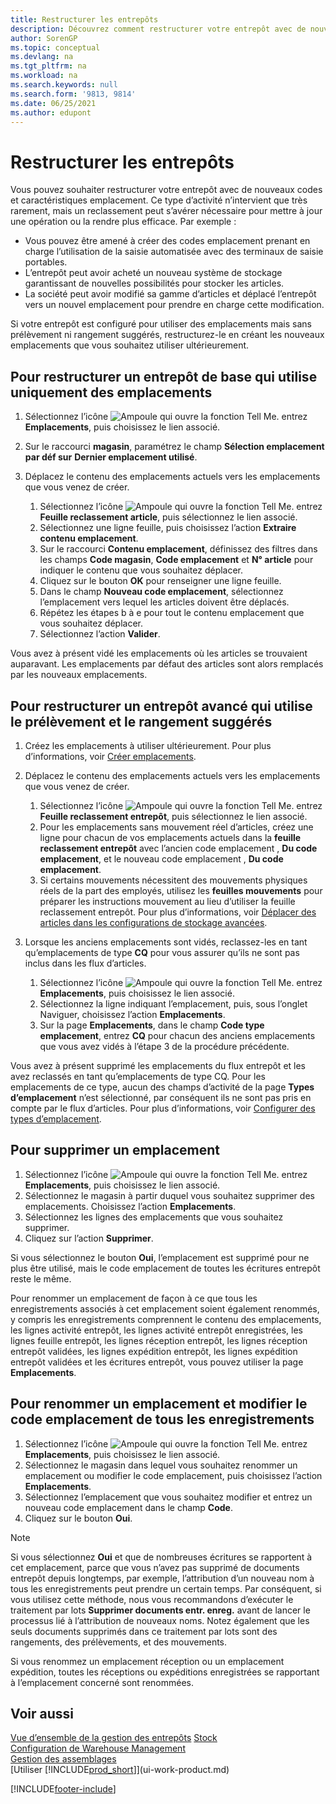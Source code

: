 ```yaml
---
title: Restructurer les entrepôts
description: Découvrez comment restructurer votre entrepôt avec de nouveaux codes d’emplacement et de nouvelles caractéristiques d’emplacement pour atteindre ou maintenir une opération plus efficace.
author: SorenGP
ms.topic: conceptual
ms.devlang: na
ms.tgt_pltfrm: na
ms.workload: na
ms.search.keywords: null
ms.search.form: '9813, 9814'
ms.date: 06/25/2021
ms.author: edupont
---
```

# <a name="restructure-warehouses"></a>Restructurer les entrepôts
Vous pouvez souhaiter restructurer votre entrepôt avec de nouveaux codes et caractéristiques emplacement. Ce type d’activité n’intervient que très rarement, mais un reclassement peut s’avérer nécessaire pour mettre à jour une opération ou la rendre plus efficace. Par exemple :  

- Vous pouvez être amené à créer des codes emplacement prenant en charge l’utilisation de la saisie automatisée avec des terminaux de saisie portables.  
- L’entrepôt peut avoir acheté un nouveau système de stockage garantissant de nouvelles possibilités pour stocker les articles.  
- La société peut avoir modifié sa gamme d’articles et déplacé l’entrepôt vers un nouvel emplacement pour prendre en charge cette modification.  

Si votre entrepôt est configuré pour utiliser des emplacements mais sans prélèvement ni rangement suggérés, restructurez-le en créant les nouveaux emplacements que vous souhaitez utiliser ultérieurement.  

## <a name="to-restructure-a-basic-warehouse-that-uses-bins-only"></a>Pour restructurer un entrepôt de base qui utilise uniquement des emplacements
1.  Sélectionnez l’icône ![Ampoule qui ouvre la fonction Tell Me.](media/ui-search/search_small.png "Dites-moi ce que vous voulez faire") entrez **Emplacements**, puis choisissez le lien associé.  
2.  Sur le raccourci **magasin**, paramétrez le champ **Sélection emplacement par déf sur** **Dernier emplacement utilisé**.  
3.  Déplacez le contenu des emplacements actuels vers les emplacements que vous venez de créer.  

    1.  Sélectionnez l’icône ![Ampoule qui ouvre la fonction Tell Me.](media/ui-search/search_small.png "Dites-moi ce que vous voulez faire") entrez **Feuille reclassement article**, puis sélectionnez le lien associé.  
    2.  Sélectionnez une ligne feuille, puis choisissez l’action **Extraire contenu emplacement**.  
    3.  Sur le raccourci **Contenu emplacement**, définissez des filtres dans les champs **Code magasin**, **Code emplacement** et **N° article** pour indiquer le contenu que vous souhaitez déplacer.  
    4.  Cliquez sur le bouton **OK** pour renseigner une ligne feuille.  
    5.  Dans le champ **Nouveau code emplacement**, sélectionnez l’emplacement vers lequel les articles doivent être déplacés.  
    6.  Répétez les étapes b à e pour tout le contenu emplacement que vous souhaitez déplacer.  
    7.  Sélectionnez l’action **Valider**.  

Vous avez à présent vidé les emplacements où les articles se trouvaient auparavant. Les emplacements par défaut des articles sont alors remplacés par les nouveaux emplacements.  

## <a name="to-restructure-an-advanced-warehouse-that-uses-directed-put-away-and-pick"></a>Pour restructurer un entrepôt avancé qui utilise le prélèvement et le rangement suggérés

1.  Créez les emplacements à utiliser ultérieurement. Pour plus d’informations, voir [Créer emplacements](warehouse-how-to-create-individual-bins.md).  
2.  Déplacez le contenu des emplacements actuels vers les emplacements que vous venez de créer.  

    1.  Sélectionnez l’icône ![Ampoule qui ouvre la fonction Tell Me.](media/ui-search/search_small.png "Dites-moi ce que vous voulez faire") entrez **Feuille reclassement entrepôt**, puis sélectionnez le lien associé.  
    2.  Pour les emplacements sans mouvement réel d’articles, créez une ligne pour chacun de vos emplacements actuels dans la **feuille reclassement entrepôt** avec l’ancien code emplacement , **Du code emplacement**, et le nouveau code emplacement , **Du code emplacement**.  
    3.  Si certains mouvements nécessitent des mouvements physiques réels de la part des employés, utilisez les **feuilles mouvements** pour préparer les instructions mouvement au lieu d’utiliser la feuille reclassement entrepôt. Pour plus d’informations, voir [Déplacer des articles dans les configurations de stockage avancées](warehouse-how-to-move-items-in-advanced-warehousing.md).  

3.  Lorsque les anciens emplacements sont vidés, reclassez-les en tant qu’emplacements de type **CQ** pour vous assurer qu’ils ne sont pas inclus dans les flux d’articles.  

    1.  Sélectionnez l’icône ![Ampoule qui ouvre la fonction Tell Me.](media/ui-search/search_small.png "Dites-moi ce que vous voulez faire") entrez **Emplacements**, puis choisissez le lien associé.  
    2.  Sélectionnez la ligne indiquant l’emplacement, puis, sous l’onglet Naviguer, choisissez l’action **Emplacements**.  
    3.  Sur la page **Emplacements**, dans le champ **Code type emplacement**, entrez **CQ** pour chacun des anciens emplacements que vous avez vidés à l’étape 3 de la procédure précédente.  

Vous avez à présent supprimé les emplacements du flux entrepôt et les avez reclassés en tant qu’emplacements de type CQ. Pour les emplacements de ce type, aucun des champs d’activité de la page **Types d’emplacement** n’est sélectionné, par conséquent ils ne sont pas pris en compte par le flux d’articles. Pour plus d’informations, voir [Configurer des types d’emplacement](warehouse-how-to-set-up-bin-types.md).  

## <a name="to-delete-a-bin"></a>Pour supprimer un emplacement

1.  Sélectionnez l’icône ![Ampoule qui ouvre la fonction Tell Me.](media/ui-search/search_small.png "Dites-moi ce que vous voulez faire") entrez **Emplacements**, puis choisissez le lien associé.  
2.  Sélectionnez le magasin à partir duquel vous souhaitez supprimer des emplacements. Choisissez l’action **Emplacements**.  
3.  Sélectionnez les lignes des emplacements que vous souhaitez supprimer.  
4.  Cliquez sur l’action **Supprimer**.  

Si vous sélectionnez le bouton **Oui**, l’emplacement est supprimé pour ne plus être utilisé, mais le code emplacement de toutes les écritures entrepôt reste le même.  

Pour renommer un emplacement de façon à ce que tous les enregistrements associés à cet emplacement soient également renommés, y compris les enregistrements comprennent le contenu des emplacements, les lignes activité entrepôt, les lignes activité entrepôt enregistrées, les lignes feuille entrepôt, les lignes réception entrepôt, les lignes réception entrepôt validées, les lignes expédition entrepôt, les lignes expédition entrepôt validées et les écritures entrepôt, vous pouvez utiliser la page **Emplacements**.  

## <a name="to-rename-a-bin-and-change-the-bin-code-in-all-records"></a>Pour renommer un emplacement et modifier le code emplacement de tous les enregistrements

1.  Sélectionnez l’icône ![Ampoule qui ouvre la fonction Tell Me.](media/ui-search/search_small.png "Dites-moi ce que vous voulez faire") entrez **Emplacements**, puis choisissez le lien associé.  
2.  Sélectionnez le magasin dans lequel vous souhaitez renommer un emplacement ou modifier le code emplacement, puis choisissez l’action **Emplacements**.  
3.  Sélectionnez l’emplacement que vous souhaitez modifier et entrez un nouveau code emplacement dans le champ **Code**.  
4.  Cliquez sur le bouton **Oui**.  

> [!NOTE]  
>  Si vous sélectionnez **Oui** et que de nombreuses écritures se rapportent à cet emplacement, parce que vous n’avez pas supprimé de documents entrepôt depuis longtemps, par exemple, l’attribution d’un nouveau nom à tous les enregistrements peut prendre un certain temps. Par conséquent, si vous utilisez cette méthode, nous vous recommandons d’exécuter le traitement par lots **Supprimer documents entr. enreg.** avant de lancer le processus lié à l’attribution de nouveaux noms. Notez également que les seuls documents supprimés dans ce traitement par lots sont des rangements, des prélèvements, et des mouvements.  
>   
>  Si vous renommez un emplacement réception ou un emplacement expédition, toutes les réceptions ou expéditions enregistrées se rapportant à l’emplacement concerné sont renommées.  

## <a name="see-also"></a>Voir aussi
[Vue d’ensemble de la gestion des entrepôts](design-details-warehouse-management.md)
[Stock](inventory-manage-inventory.md)  
[Configuration de Warehouse Management](warehouse-setup-warehouse.md)     
[Gestion des assemblages](assembly-assemble-items.md)    
[Utiliser [!INCLUDE[prod_short](includes/prod_short.md)]](ui-work-product.md)


[!INCLUDE[footer-include](includes/footer-banner.md)]
